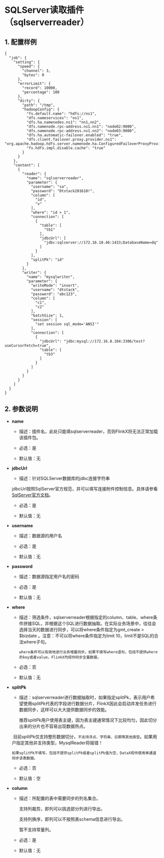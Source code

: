 # SQLServer读取插件（sqlserverreader）

## 1. 配置样例

```
{
  "job": {
    "setting": {
      "speed": {
        "channel": 3,
        "bytes": 0
      },
      "errorLimit": {
        "record": 10000,
        "percentage": 100
      },
      "dirty": {
        "path": "/tmp",
        "hadoopConfig": {
          "fs.default.name": "hdfs://ns1",
          "dfs.nameservices": "ns1",
          "dfs.ha.namenodes.ns1": "nn1,nn2",
          "dfs.namenode.rpc-address.ns1.nn1": "node02:9000",
          "dfs.namenode.rpc-address.ns1.nn2": "node03:9000",
          "dfs.ha.automatic-failover.enabled": "true",
          "dfs.client.failover.proxy.provider.ns1": "org.apache.hadoop.hdfs.server.namenode.ha.ConfiguredFailoverProxyProvider",
          "fs.hdfs.impl.disable.cache": "true"
        }
      }
    },
    "content": [
      {
        "reader": {
          "name": "sqlserverreader",
          "parameter": {
            "username": "sa",
            "password": "Dtstack201610!",
            "column": [
              "id",
              "v"
            ],
            "where": "id > 1",
            "connection": [
              {
                "table": [
                  "tb1"
                ],
                "jdbcUrl": [
                  "jdbc:sqlserver://172.16.10.46:1433;DatabaseName=dq"
                ]
              }
            ],
            "splitPk": "id"
          }
        },
        "writer": {
          "name": "mysqlwriter",
          "parameter": {
            "writeMode": "insert",
            "username": "dtstack",
            "password": "abc123",
            "column": [
              "c1",
              "c2"
            ],
            "batchSize": 1,
            "session": [
              "set session sql_mode='ANSI'"
            ],
            "connection": [
              {
                "jdbcUrl": "jdbc:mysql://172.16.8.104:3306/test?useCursorFetch=true",
                "table": [
                  "tb3"
                ]
              }
            ]
          }
        }
      }
    ]
  }
}

```

## 2. 参数说明

* **name**

 	* 描述：插件名，此处只能填sqlserverreader，否则FlinkX将无法正常加载该插件包。
	* 必选：是 <br />

	* 默认值：无 <br />

* **jdbcUrl**

	* 描述：针对SQLServer数据库的jdbc连接字符串

	 jdbcUrl按照SqlServer官方规范，并可以填写连接附件控制信息。具体请参看[SqlServer官方文档](http://technet.microsoft.com/zh-cn/library/ms378749(v=SQL.110).aspx)。

	* 必选：是 <br />

	* 默认值：无 <br />

* **username**

	* 描述：数据源的用户名 <br />

	* 必选：是 <br />

	* 默认值：无 <br />

* **password**

	* 描述：数据源指定用户名的密码 <br />

	* 必选：是 <br />

	* 默认值：无 <br />
	
* **where**

	* 描述：筛选条件，sqlserverreader根据指定的column、table、where条件拼接SQL，并根据这个SQL进行数据抽取。在实际业务场景中，往往会选择当天的数据进行同步，可以将where条件指定为gmt_create > $bizdate 。注意：不可以将where条件指定为limit 10，limit不是SQL的合法where子句。<br />

          where条件可以有效地进行业务增量同步。如果不填写where语句，包括不提供where的key或者value，FlinkX均视作同步全量数据。

	* 必选：否 <br />

	* 默认值：无 <br />
	
* **splitPk**

	* 描述：sqlserverreader进行数据抽取时，如果指定splitPk，表示用户希望使用splitPk代表的字段进行数据分片，FlinkX因此会启动并发任务进行数据同步，这样可以大大提供数据同步的效能。

	  推荐splitPk用户使用表主键，因为表主键通常情况下比较均匀，因此切分出来的分片也不容易出现数据热点。

	  目前splitPk仅支持整形数据切分，`不支持浮点、字符串、日期等其他类型`。如果用户指定其他非支持类型，MysqlReader将报错！

	  如果splitPk不填写，包括不提供splitPk或者splitPk值为空，DataX视作使用单通道同步该表数据。

	* 必选：否 <br />

	* 默认值：空 <br />



* **column**

	* 描述：所配置的表中需要同步的列名集合。
	
	  支持列裁剪，即列可以挑选部分列进行导出。

      支持列换序，即列可以不按照表schema信息进行导出。
      
      暂不支持常量列。

	* 必选：是 <br />

	* 默认值：无 <br />
	
